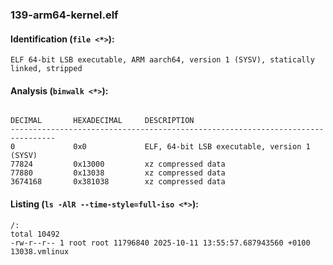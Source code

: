 ### 139-arm64-kernel.elf
#### Identification (`file <*>`):
```
ELF 64-bit LSB executable, ARM aarch64, version 1 (SYSV), statically linked, stripped
```
#### Analysis (`binwalk <*>`):
```

DECIMAL       HEXADECIMAL     DESCRIPTION
--------------------------------------------------------------------------------
0             0x0             ELF, 64-bit LSB executable, version 1 (SYSV)
77824         0x13000         xz compressed data
77880         0x13038         xz compressed data
3674168       0x381038        xz compressed data
```
#### Listing (`ls -AlR --time-style=full-iso <*>`):
```
/:
total 10492
-rw-r--r-- 1 root root 11796840 2025-10-11 13:55:57.687943560 +0100 13038.vmlinux
```

